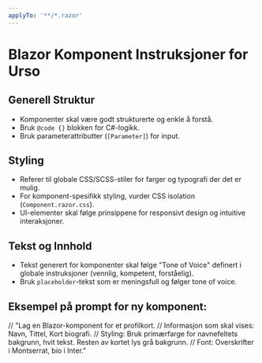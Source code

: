 ```yaml
---
applyTo: '**/*.razor'
---
```

# Blazor Komponent Instruksjoner for Urso

## Generell Struktur
- Komponenter skal være godt strukturerte og enkle å forstå.
- Bruk `@code {}` blokken for C#-logikk.
- Bruk parameterattributter (`[Parameter]`) for input.

## Styling
- Referer til globale CSS/SCSS-stiler for farger og typografi der det er mulig.
- For komponent-spesifikk styling, vurder CSS isolation (`Component.razor.css`).
- UI-elementer skal følge prinsippene for responsivt design og intuitive interaksjoner.

## Tekst og Innhold
- Tekst generert for komponenter skal følge "Tone of Voice" definert i globale instruksjoner (vennlig, kompetent, forståelig).
- Bruk `placeholder`-tekst som er meningsfull og følger tone of voice.

## Eksempel på prompt for ny komponent:
// "Lag en Blazor-komponent for et profilkort.
// Informasjon som skal vises: Navn, Tittel, Kort biografi.
// Styling: Bruk primærfarge for navnefeltets bakgrunn, hvit tekst. Resten av kortet lys grå bakgrunn.
// Font: Overskrifter i Montserrat, bio i Inter."